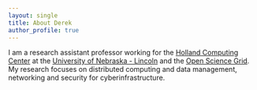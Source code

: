 ```yaml
---
layout: single
title: About Derek
author_profile: true
---
```


I am a research assistant professor working for the [Holland Computing Center](https://hcc.unl.edu/) at the [University of Nebraska - Lincoln](https://unl.edu) and the [Open Science Grid](https://opensciencegrid.org/).  My research focuses on distributed computing and data management, networking and security for cyberinfrastructure.